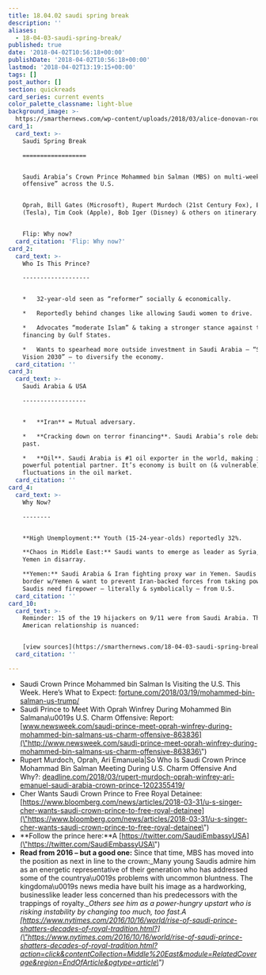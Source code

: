 ```yaml
---
title: 18.04.02 saudi spring break
description: ''
aliases:
  - 18-04-03-saudi-spring-break/
published: true
date: '2018-04-02T10:56:18+00:00'
publishDate: '2018-04-02T10:56:18+00:00'
lastmod: '2018-04-02T13:19:15+00:00'
tags: []
post_author: []
section: quickreads
card_series: current events
color_palette_classname: light-blue
background_image: >-
  https://smarthernews.com/wp-content/uploads/2018/03/alice-donovan-rouse-74481-unsplash-scaled.jpg
card_1:
  card_text: >-
    Saudi Spring Break

    ==================


    Saudi Arabia’s Crown Prince Mohammed bin Salman (MBS) on multi-week “charm
    offensive” across the U.S.


    Oprah, Bill Gates (Microsoft), Rupert Murdoch (21st Century Fox), Elon Musk
    (Tesla), Tim Cook (Apple), Bob Iger (Disney) & others on itinerary.


    Flip: Why now?
  card_citation: 'Flip: Why now?'
card_2:
  card_text: >-
    Who Is This Prince?

    -------------------


    *   32-year-old seen as “reformer” socially & economically.

    *   Reportedly behind changes like allowing Saudi women to drive.

    *   Advocates “moderate Islam” & taking a stronger stance against terror
    financing by Gulf States.

    *   Wants to spearhead more outside investment in Saudi Arabia – “Saudi
    Vision 2030” – to diversify the economy.
  card_citation: ''
card_3:
  card_text: >-
    Saudi Arabia & USA

    ------------------


    *   **Iran** = Mutual adversary.

    *   **Cracking down on terror financing**. Saudi Arabia’s role debated in
    past.

    *   **Oil**. Saudi Arabia is #1 oil exporter in the world, making it a
    powerful potential partner. It’s economy is built on (& vulnerable) to
    fluctuations in the oil market.
  card_citation: ''
card_4:
  card_text: >-
    Why Now?

    --------


    **High Unemployment:** Youth (15-24-year-olds) reportedly 32%.  

    **Chaos in Middle East:** Saudi wants to emerge as leader as Syria, Iraq,
    Yemen in disarray.  

    **Yemen:** Saudi Arabia & Iran fighting proxy war in Yemen. Saudis share
    border w/Yemen & want to prevent Iran-backed forces from taking power.
    Saudis need firepower – literally & symbolically – from U.S.
  card_citation: ''
card_10:
  card_text: >-
    Reminder: 15 of the 19 hijackers on 9/11 were from Saudi Arabia. The Saudi &
    American relationship is nuanced:


    [view sources](https://smarthernews.com/18-04-03-saudi-spring-break/)
  card_citation: ''

---
```

*   Saudi Crown Prince Mohammed bin Salman Is Visiting the U.S. This Week. Here’s What to Expect: [fortune.com/2018/03/19/mohammed-bin-salman-us-trump/](\"http://fortune.com/2018/03/19/mohammed-bin-salman-us-trump/\")
*   Saudi Prince to Meet With Oprah Winfrey During Mohammed Bin Salmana\\u0019s U.S. Charm Offensive: Report: [www.newsweek.com/saudi-prince-meet-oprah-winfrey-during-mohammed-bin-salmans-us-charm-offensive-863836](\"http://www.newsweek.com/saudi-prince-meet-oprah-winfrey-during-mohammed-bin-salmans-us-charm-offensive-863836\")
*   Rupert Murdoch, Oprah, Ari Emanuela|So Who Is Saudi Crown Prince Mohammad Bin Salman Meeting During U.S. Charm Offensive And Why?: [deadline.com/2018/03/rupert-murdoch-oprah-winfrey-ari-emanuel-saudi-arabia-crown-prince-1202355419/](\"http://deadline.com/2018/03/rupert-murdoch-oprah-winfrey-ari-emanuel-saudi-arabia-crown-prince-1202355419/\")
*   Cher Wants Saudi Crown Prince to Free Royal Detainee: [https://www.bloomberg.com/news/articles/2018-03-31/u-s-singer-cher-wants-saudi-crown-prince-to-free-royal-detainee](\"https://www.bloomberg.com/news/articles/2018-03-31/u-s-singer-cher-wants-saudi-crown-prince-to-free-royal-detainee\")
*   **Follow the prince here:**A [https://twitter.com/SaudiEmbassyUSA](\"https://twitter.com/SaudiEmbassyUSA\")
*   **Read from 2016 – but a good one:** Since that time, MBS has moved into the position as next in line to the crown:_Many young Saudis admire him as an energetic representative of their generation who has addressed some of the countrya\\u0019s problems with uncommon bluntness. The kingdoma\\u0019s news media have built his image as a hardworking, businesslike leader less concerned than his predecessors with the trappings of royalty.__Others see him as a power-hungry upstart who is risking instability by changing too much, too fast.A [https://www.nytimes.com/2016/10/16/world/rise-of-saudi-prince-shatters-decades-of-royal-tradition.html?](\"https://www.nytimes.com/2016/10/16/world/rise-of-saudi-prince-shatters-decades-of-royal-tradition.html?action=click&contentCollection=Middle%20East&module=RelatedCoverage&region=EndOfArticle&pgtype=article\")_